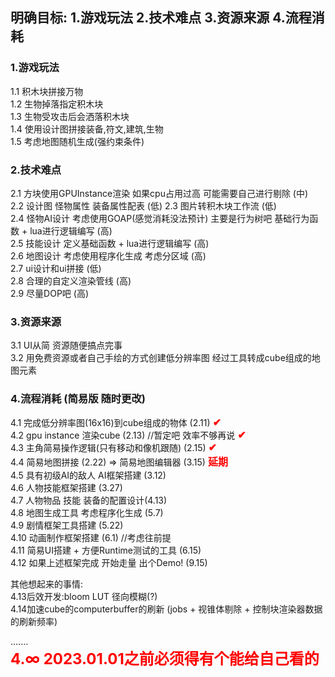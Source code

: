 ## 明确目标: 1.游戏玩法 2.技术难点 3.资源来源 4.流程消耗

### 1.游戏玩法
1.1 积木块拼接万物   
1.2 生物掉落指定积木块  
1.3 生物受攻击后会洒落积木块    
1.4 使用设计图拼接装备,符文,建筑,生物   
1.5 考虑地图随机生成(强约束条件)

### 2.技术难点
2.1 方块使用GPUInstance渲染 如果cpu占用过高 可能需要自己进行剔除 (中)   
2.2 设计图 怪物属性 装备属性配表 (低)
2.3 图片转积木块工作流 (低)         
2.4 怪物AI设计 考虑使用GOAP(感觉消耗没法预计) 主要是行为树吧 基础行为函数 + lua进行逻辑编写 (高)               
2.5 技能设计 定义基础函数 + lua进行逻辑编写 (高)        
2.6 地图设计 考虑使用程序化生成 考虑分区域 (高)        
2.7 ui设计和ui拼接 (低)      
2.8 合理的自定义渲染管线 (高)       
2.9 尽量DOP吧 (高)

### 3.资源来源
3.1 UI从简 资源随便搞点完事     
3.2 用免费资源或者自己手绘的方式创建低分辨率图 经过工具转成cube组成的地图元素

### 4.流程消耗 (简易版 随时更改)
4.1 完成低分辨率图(16x16)到cube组成的物体 (2.11)    <font color=#ff0000 size = 3><b>✔</b></font>     
4.2 gpu instance 渲染cube (2.13) //暂定吧 效率不够再说  <font color=#ff0000 size = 3><b>✔</b></font>       
4.3 主角简易操作逻辑(只有移动和像机跟随) (2.15) <font color=#ff0000 size = 3><b>✔</b></font>       
4.4 简易地图拼接 (2.22) => 简易地图编辑器 (3.15) <font color=#ff0000 size = 3><b>延期</b></font>        
4.5 具有初级AI的敌人 AI框架搭建 (3.12)      
4.6 人物技能框架搭建 (3.27)     
4.7 人物物品 技能 装备的配置设计(4.13)      
4.8 地图生成工具 考虑程序化生成 (5.7)       
4.9 剧情框架工具搭建 (5.22)     
4.10 动画制作框架搭建 (6.1) //考虑往前提    
4.11 简易UI搭建 + 方便Runtime测试的工具 (6.15)      
4.12 如果上述框架完成 开始走量 出个Demo! (9.15)

其他想起来的事情:       
4.13后效开发:bloom  LUT 径向模糊(?)         
4.14加速cube的computerbuffer的刷新 (jobs + 视锥体剔除 + 控制块渲染器数据的刷新频率)      

.......     
<font color=#ff0000 size = 5><b>4.∞ 2023.01.01之前必须得有个能给自己看的</b></font>


